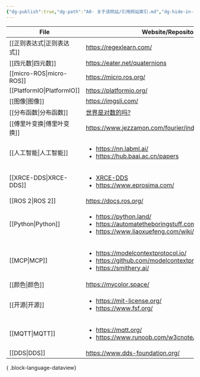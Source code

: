 ```yaml
---
{"dg-publish":true,"dg-path":"A0- 关于该网站/引用网站索引.md","dg-hide-in-graph":true,"permalink":"/A0- 关于该网站/引用网站索引/","hideInGraph":true,"dgPassFrontmatter":true,"noteIcon":"","created":"2025-05-01T02:12:34.920+08:00","updated":"2025-05-03T10:45:22.254+08:00"}
---
```



| File                          | Website/Repository                                                                                                                               |
| ----------------------------- | ------------------------------------------------------------------------------------------------------------------------------------------------ |
| [[正则表达式\|正则表达式]]           | https://regexlearn.com/                                                                                                                          |
| [[四元数\|四元数]]               | https://eater.net/quaternions                                                                                                                    |
| [[micro-ROS\|micro-ROS]]   | https://micro.ros.org/                                                                                                                           |
| [[PlatformIO\|PlatformIO]] | https://platformio.org/                                                                                                                          |
| [[图像\|图像]]                 | https://imgsli.com/                                                                                                                              |
| [[分布函数\|分布函数]]             | [世界是对数的吗?](https://www.bilibili.com/video/BV15kj4z4Eju/)                                                                                         |
| [[傅里叶变换\|傅里叶变换]]           | https://www.jezzamon.com/fourier/index.html                                                                                                      |
| [[人工智能\|人工智能]]             | <ul><li>https://nn.labml.ai/</li><li>https://hub.baai.ac.cn/papers</li></ul>                                                                     |
| [[XRCE-DDS\|XRCE-DDS]]     | <ul><li>[XRCE-DDS](https://micro-xrce-dds.docs.eprosima.com/en/latest/index.html)</li><li>https://www.eprosima.com/</li></ul>                    |
| [[ROS 2\|ROS 2]]           | https://docs.ros.org/                                                                                                                            |
| [[Python\|Python]]         | <ul><li>https://python.land/</li><li>https://automatetheboringstuff.com/#toc</li><li>https://www.liaoxuefeng.com/wiki/1016959663602400</li></ul> |
| [[MCP\|MCP]]               | <ul><li>https://modelcontextprotocol.io/</li><li>https://github.com/modelcontextprotocol/servers</li><li>https://smithery.ai/</li></ul>          |
| [[颜色\|颜色]]                 | https://mycolor.space/                                                                                                                           |
| [[开源\|开源]]                 | <ul><li>https://mit-license.org/</li><li>https://www.fsf.org/</li></ul>                                                                          |
| [[MQTT\|MQTT]]             | <ul><li>https://mqtt.org/</li><li>https://www.runoob.com/w3cnote/mqtt-intro.html</li></ul>                                                       |
| [[DDS\|DDS]]               | https://www.dds-foundation.org/                                                                                                                  |

{ .block-language-dataview}

